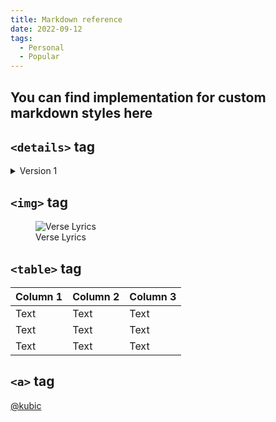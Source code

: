 ```yaml
---
title: Markdown reference
date: 2022-09-12
tags:
  - Personal
  - Popular
---
```


<script context="module">
  import { base } from "$app/paths";
</script>

## You can find implementation for custom markdown styles here

## `<details>` tag

<details class="FancyDetail">
<summary data-just="space-between" data-bg>Version 1</summary>
  <main>
    Hello
  </main>
</details>

## `<img>` tag

<span class="MdRow">
    <figure class="MdFigure">
        <img alt="Verse Lyrics" src="{base}/assets/Images/Articles/01.webp"  loading="lazy" />
        <figcaption>Verse Lyrics</figcaption>
    </figure>
</span>

## `<table>` tag

| Column 1 | Column 2 | Column 3 |
| -------- | -------- | -------- |
| Text     | Text     | Text     |
| Text     | Text     | Text     |
| Text     | Text     | Text     |

## `<a>` tag

<a href="https://www.instagram.com/iamkubic/" target="_blank" class="FancyLink" data-type="Bracket"> @kubic</a>
